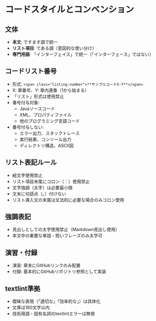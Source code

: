 # コードスタイルとコンベンション

## 文体
- **本文**: ですます調で統一
- **リスト項目**: である調（意図的な使い分け）
- **専門用語**: 「インターフェイス」で統一（「インターフェース」ではない）

## コードリスト番号
- 形式: `<span class="listing-number">**サンプルコードX-Y**</span>`
- X: 章番号、Y: 章内連番（1から始まる）
- 「リスト」形式は使用禁止
- 番号付与対象:
  - Javaソースコード
  - XML、プロパティファイル
  - 他のプログラミング言語コード
- 番号付与しない:
  - エラー出力、スタックトレース
  - 実行結果、コンソール出力
  - ディレクトリ構造、ASCII図

## リスト表記ルール
- 絵文字使用禁止
- リスト項目末尾にコロン（：）使用禁止
- 文字強調（太字）は必要最小限
- 文末に句読点（。）付けない
- リスト導入文の末尾は文法的に必要な場合のみコロン使用

## 強調表記
- 見出しとしての太字使用禁止（Markdown見出し使用）
- 本文中の重要な単語・短いフレーズのみ太字可

## 演習・付録
- 演習: 章末にGitHubリンクのみ配置
- 付録: 基本的にGitHubリポジトリ参照として実装

## textlint準拠
- 曖昧な表現（「適切な」「効率的な」）は具体化
- 文章は180文字以内
- 技術用語・固有名詞のtextlintエラーは無視